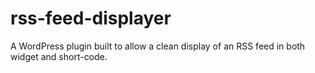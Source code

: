 # rss-feed-displayer
A WordPress plugin built to allow a clean display of an RSS feed in both widget and short-code.
